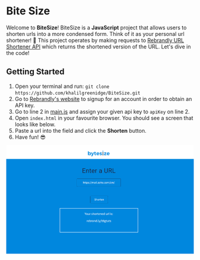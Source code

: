 # Bite Size
Welcome to **BiteSize**! BiteSize is a **JavaScript** project that allows users to shorten urls into a more condensed form. Think of it as your personal url shortener! 🙂 This project operates by making requests to [Rebrandly URL Shortener API](https://developers.rebrandly.com/) which returns the shortened version of the URL. Let's dive in the code!

## Getting Started
1. Open your terminal and run: `git clone https://github.com/khalilgreenidge/BiteSize.git`
2. Go to [Rebrandly's website](https://developers.rebrandly.com/) to signup for an account in order to obtain an API key.
3. Go to line 2 in [main.js](main.js) and assign your given api key to `apiKey` on line 2.
4. Open `index.html` in your favourite browser. You should see a screen that looks like below.
5. Paste a url into the field and click the **Shorten** button. 
6. Have fun! 😎

![backdrop](backdrop.png)
